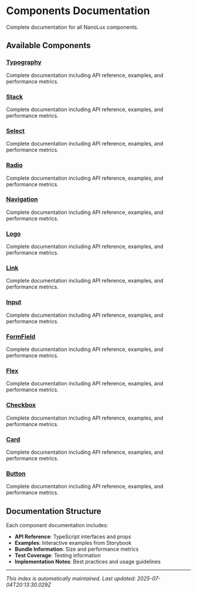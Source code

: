 # Components Documentation

Complete documentation for all NanoLux components.

## Available Components

### [Typography](./Typography.md)

Complete documentation including API reference, examples, and performance metrics.

### [Stack](./Stack.md)

Complete documentation including API reference, examples, and performance metrics.

### [Select](./Select.md)

Complete documentation including API reference, examples, and performance metrics.

### [Radio](./Radio.md)

Complete documentation including API reference, examples, and performance metrics.

### [Navigation](./Navigation.md)

Complete documentation including API reference, examples, and performance metrics.

### [Logo](./Logo.md)

Complete documentation including API reference, examples, and performance metrics.

### [Link](./Link.md)

Complete documentation including API reference, examples, and performance metrics.

### [Input](./Input.md)

Complete documentation including API reference, examples, and performance metrics.

### [FormField](./FormField.md)

Complete documentation including API reference, examples, and performance metrics.

### [Flex](./Flex.md)

Complete documentation including API reference, examples, and performance metrics.

### [Checkbox](./Checkbox.md)

Complete documentation including API reference, examples, and performance metrics.

### [Card](./Card.md)

Complete documentation including API reference, examples, and performance metrics.

### [Button](./Button.md)

Complete documentation including API reference, examples, and performance metrics.

## Documentation Structure

Each component documentation includes:

- **API Reference**: TypeScript interfaces and props
- **Examples**: Interactive examples from Storybook
- **Bundle Information**: Size and performance metrics
- **Test Coverage**: Testing information
- **Implementation Notes**: Best practices and usage guidelines

---

*This index is automatically maintained.*
*Last updated: 2025-07-04T20:13:30.029Z*
